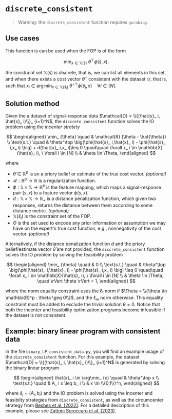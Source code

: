 
# `discrete_consistent`

>Warning: the `discrete_consistent` function requires `gurobipy`.

## Use cases

This function is can be used when the FOP is of the form

$$
\min_ {x \in \mathbb{X}(\hat{s})} \ \theta^\top \phi(\hat{s},x),
$$

the constraint set $\mathbb{X}(\hat{s})$ is discrete, that is, we can list all elements in this set, and when there exists a cost vector $\theta^\star$ consistent with the dataset $\mathcal{D}$, that is, such that $x_ i \in \arg\min_ {x \in \mathbb{X}(\hat{s}_ i)} \ {\theta^\star}^\top \phi(\hat{s}_ i,x) \quad \forall i \in [N]$.

## Solution method

Given the a dataset of signal-response data $\mathcal{D} = \\{(\hat{s}_ i, \hat{x}_ i)\\}_ {i=1}^N$,  the `discrete_consistent` function solves the IO problem using the *incenter stratety*

$$
\begin{aligned}
 \min_ {\theta} \quad & \mathcal{R} (\theta - \hat{\theta}) \\ 
 \text{s.t.} \quad &  \theta^\top \big(\phi(\hat{s}_ i,\hat{x}_ i) - \phi(\hat{s}_ i,x_ i) \big) + d(\hat{x}_ i,x_ i)\leq 0 \quad\quad \forall x_ i \in \mathbb{X}(\hat{s}_ i), \ \forall i \in [N] \\
 & \theta \in \Theta,
\end{aligned}
$$

where
- $\hat{\theta} \in \mathbb{R}^p$ is an a priory belief or estimate of the true cost vector. *(optional)*
- $\mathcal{R} : \mathbb{R}^p \to \mathbb{R}$ is a regularization function.
- $\phi: \mathbb{S} \times \mathbb{X} \to \mathbb{R}^p$ is the feature mapping, which maps a signal-response pair $(s,x)$ to a feature vector $\phi(s,x)$.
- $d : \mathbb{X} \times \mathbb{X} \to \mathbb{R}_+$ is a distance penalization function, which given two responses, returns the distance between them according to some distance metric. *(optional)*
- $\mathbb{X}(\hat{s}_ i)$ is the constraint set of the FOP.
- $\Theta$ is the set used to encode any prior information or assumption we may have on the expert's true cost function, e.g., nonnegativity of the cost vector. *(optional)*

Alternatively, if the distance penalization function $d$  and the priory belief/estimate vector $\hat{\theta}$ are not provided, the `discrete_consistent` function solves the IO problem by solving the feasibility problem

$$
\begin{aligned} \min_ {\theta} \quad & 0 \\
\text{s.t.} \quad & \theta^\top \big(\phi(\hat{s}_ i,\hat{x}_ i) - \phi(\hat{s}_ i,x_ i) \big) \leq 0 \quad\quad \forall x_ i \in \mathbb{X}(\hat{s}_ i), \ \forall i \in [N] \\
& \theta \in \Theta, \quad \rVert \theta \rVert = 1,
\end{aligned}
$$

where the norm equality constraint uses the $\ell_ 1$ norm if $\Theta = \\{\theta \in \mathbb{R}^p : \theta \geq 0\\}$, and the $\ell_ \infty$ norm otherwise. This equality constraint must be added to exclude the trivial solution $\theta = 0$. Notice that both the incenter and feasibility optimization programs become infeasible if the dataset is not consistent.

## Example: binary linear program with consistent data

In the file `binary_LP_consistent_data.py`, you will find an example usage of the `discrete_consistent` function. For this example, the dataset $\mathcal{D} = \\{(\hat{s}_ i, \hat{x}_ i)\\}_ {i=1}^N$ is generated by solving the binary linear program

$$
\begin{aligned}
\hat{x}_ i \in \arg\min_ {x} \quad &  \theta^\top x \\
\text{s.t.} \quad & A_ i x \leq b_ i \\
& x \in \\{0,1\\}^n,
\end{aligned}
$$

where $\hat{s}_ i = (A_ i, b_ i)$ and the IO problem is solved using the incenter and feasibilty strategies from `discrete_consistent`, as well as the circumcenter strategy from [Besbes et al. (2022)](https://arxiv.org/abs/2106.14015). For a detailed description of this example, please see [Zattoni Scroccaro et al. (2023)](https://arxiv.org/abs/2305.07730).